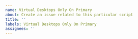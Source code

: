 ```yaml
---
name: Virtual Desktops Only On Primary
about: Create an issue related to this particular script
title: ''
labels: Virtual Desktops Only On Primary
assignees: ''
---
```

